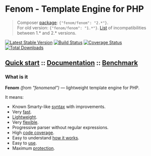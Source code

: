 Fenom - Template Engine for PHP
===============================

> Composer [package](https://packagist.org/packages/fenom/fenom): `{"fenom/fenom": "2.*"}`. <br />
> For old version: `{"fenom/fenom": "1.*"}`. [List](https://github.com/bzick/fenom/wiki/Migrate-from-1.4.9-to-2.0) of incompatibilities between 1.* and 2.* versions.

[![Latest Stable Version](https://poser.pugx.org/fenom/fenom/v/stable.png)](https://packagist.org/packages/fenom/fenom)
[![Build Status](https://travis-ci.org/bzick/fenom.svg?branch=master)](https://travis-ci.org/bzick/fenom)
[![Coverage Status](https://coveralls.io/repos/bzick/fenom/badge.png?branch=master)](https://coveralls.io/r/bzick/fenom?branch=master)
[![Total Downloads](https://poser.pugx.org/fenom/fenom/downloads.png)](https://packagist.org/packages/fenom/fenom)
## [Quick start](./docs/start.md) :: [Documentation](./docs/readme.md) :: [Benchmark](./docs/benchmark.md)
<!-- :: [Articles](./docs/articles.md) -->

### What is it

**Fenom** *(from "fenomenal")* — lightweight template engine for PHP.

It means:

* Known Smarty-like [syntax](./docs/syntax.md) with improvements. 
* Very [fast](./docs/benchmark.md).
* [Lightweight](./docs/benchmark.md).
* Very [flexible](./docs/configuration.md#extends).
* Progressive parser without regular expressions.
* High [code coverage](https://coveralls.io/r/bzick/fenom?branch=master).
* Easy to understand [how it works](./docs/dev.md).
* Easy to [use](./docs/start.md).
* Maximum [protection](./docs/configuration.md#configure).

